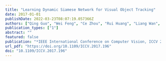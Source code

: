 ```yaml
---
title: "Learning Dynamic Siamese Network for Visual Object Tracking"
date: 2017-01-01
publishDate: 2022-03-23T08:07:19.057366Z
authors: ["Qing Guo", "Wei Feng", "Ce Zhou", "Rui Huang", "Liang Wan", "Song Wang"]
publication_types: ["1"]
abstract: ""
featured: false
publication: "*IEEE International Conference on Computer Vision, ICCV 2017, Venice, Italy, October 22-29, 2017*"
url_pdf: "https://doi.org/10.1109/ICCV.2017.196"
doi: "10.1109/ICCV.2017.196"
---
```


